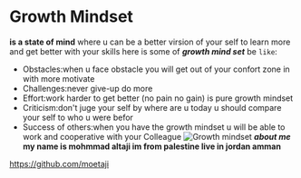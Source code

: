 # Growth Mindset 
**is a state of mind** where u can be a better virsion of your self to learn more and get better with your skills here is some of ***growth mind set*** be `like`:
- Obstacles:when u face obstacle you will  get out of your confort zone in with more motivate
- Challenges:never give-up do more
- Effort:work harder to get better (no pain no gain) is pure growth mindset
- Criticism:don't juge your self by where are u today u should compare your self to who u were befor
- Success of others:when you have the growth mindset u will be able to work and cooperative with your Colleague
![Growth mindset](https://image.freepik.com/free-vector/businessman-holding-light-bulb-put-think-growth-mindset-different-fixed-mindset-concept_101179-880.jpg)
***about me***
**my name is mohmmad altaji im from palestine live in jordan amman**

https://github.com/moetaji
